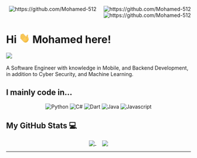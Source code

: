 
<p align="right">
<img src="https://badges.pufler.dev/years/Mohamed-512/?style=for-the-badge&logo=github" alt="https://github.com/Mohamed-512" />
&nbsp;&nbsp;&nbsp;
<img src="https://badges.pufler.dev/repos/Mohamed-512/?style=for-the-badge&logo=github" alt="https://github.com/Mohamed-512" />
&nbsp;&nbsp;&nbsp;
<img src="https://badges.pufler.dev/commits/all/Mohamed-512?style=for-the-badge&logo=github" alt="https://github.com/Mohamed-512" />
</p>


# Hi <img src="https://raw.githubusercontent.com/ABSphreak/ABSphreak/master/gifs/Hi.gif" width="30px"> Mohamed here!

[<img src="https://tryhackme-badges.s3.amazonaws.com/Y4Y33T.png">](https://tryhackme.com/p/Y4Y33T)

A Software Engineer with knowledge in Mobile, and Backend Development, in addition to Cyber Security, and Machine Learning.

<h2 align="left">I mainly code in...</h2>

<p align="center">
    <img alt="Python" src="https://img.shields.io/badge/python-%2314354C.svg?style=for-the-badge&logo=python&logoColor=white"/>
    <img alt="C#" src="https://img.shields.io/badge/Csharp-%23121011.svg?style=for-the-badge&logo=Csharp&logoColor=white"/>
    <img alt="Dart" src="https://img.shields.io/badge/Dart-%23121011.svg?style=for-the-badge&logo=Dart&logoColor=white"/>
    <img alt="Java" src="https://img.shields.io/badge/Java-%23121011.svg?style=for-the-badge&logo=Java&logoColor=white"/>
    <img alt="Javascript" src="https://img.shields.io/badge/Javascript-%23121011.svg?style=for-the-badge&logo=Javascript&logoColor=white"/>
</p>



## My GitHub Stats 💻

<div align="center">
<a href="https://github.com/Mohamed-512">
  <img align="center" src="https://github-readme-stats.vercel.app/api?username=Mohamed-512&theme=dark&show_icons=true" />
</a>&nbsp;&nbsp;&nbsp;
<a href="https://github.com/Mohamed-512">
  <img align="center" src="https://github-readme-stats.vercel.app/api/top-langs/?username=Mohamed-512&theme=dracula&show_icons=true" />
</a>
</div>

<hr>
